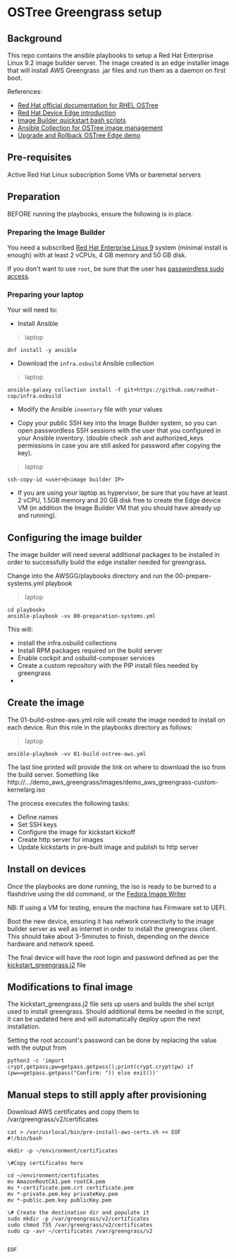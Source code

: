 # OSTree Greengrass setup

## Background

This repo contains the ansible playbooks to setup a Red Hat Enterprise Linux 9.2 image builder server.
The image created is an edge installer image that will install AWS Greengrass .jar files and run them as a daemon on first boot.

References:
- [Red Hat official documentation for RHEL OSTree](https://access.redhat.com/documentation/en-us/red_hat_enterprise_linux/9/html-single/composing_installing_and_managing_rhel_for_edge_images/index)
- [Red Hat Device Edge introduction](https://cloud.redhat.com/blog/introducing-the-new-red-hat-device-edge)
- [Image Builder quickstart bash scripts](https://github.com/luisarizmendi/rhel-edge-quickstart)
- [Ansible Collection for OSTree image management](https://github.com/redhat-cop/infra.osbuild)
- [Upgrade and Rollback OSTree Edge demo](https://github.com/luisarizmendi/edge-demos/blob/main/demos/upgrade-and-rollback)


## Pre-requisites
Active Red Hat Linux subscription
Some VMs or baremetal servers

## Preparation
BEFORE running the playbooks, ensure the following is in place.

### Preparing the Image Builder

You need a subscribed [Red Hat Enterprise Linux 9](https://access.redhat.com/downloads/content/479/ver=/rhel---9/9.1/x86_64/product-software) system (minimal install is enough) with at least 2 vCPUs, 4 GB memory and 50 GB disk.

If you don't want to use `root`, be sure that the user has [passwordless sudo access](https://developers.redhat.com/blog/2018/08/15/how-to-enable-sudo-on-rhel).


### Preparing your laptop

Your will need to:

* Install Ansible

> laptop
```
dnf install -y ansible
```

* Download the `infra.osbuild` Ansible collection

> laptop
```
ansible-galaxy collection install -f git+https://github.com/redhat-cop/infra.osbuild
```

* Modify the Ansible `inventory` file with your values

* Copy your public SSH key into the Image Builder system, so you can open passwordless SSH sessions with the user that you configured in your Ansible inventory. (double check .ssh and authorized_keys permissions in case you are still asked for password after copying the key).

> laptop
```
ssh-copy-id <user>@<image builder IP>
```

* If you are using your laptop as hypervisor, be sure that you have at least 2 vCPU, 1.5GB memory and 20 GB disk free to create the Edge device VM (in addition the Image Builder VM that you should have already up and running).

## Configuring the image builder

The image builder will need several additional packages to be installed in order to successfully build the edge installer needed for greengrass.

Change into the AWSGG/playbooks directory and run the 00-prepare-systems.yml playbook

> laptop
```
cd playbooks
ansible-playbook -vv 00-preparation-systems.yml
```
This will:
- install the infra.osbuild collections
- Install RPM packages required on the build server
- Enable cockpit and osbuild-composer services
- Create a custom repository with the PIP install files needed by greengrass
- 


## Create the image
The 01-build-ostree-aws.yml role will create the image needed to install on each device.
Run this role in the playbooks directory as follows:

> laptop
```
ansible-playbook -vv 01-build-ostree-aws.yml
```

The last line printed will provide the link on where to download the iso from the build server. Something like http://.../demo_aws_greengrass/images/demo_aws_greengrass-custom-kernelarg.iso


The process executes the following tasks:
- Define names 
- Set SSH keys
- Configure the image for kickstart kickoff
- Create http server for images
- Update kickstarts in pre-built image and publish to http server


## Install on devices
Once the playbooks are done running, the iso is ready to be burned to a flashdrive using the dd command, or the [Fedora Image Writer](https://fedoraproject.org/workstation/download/)

NB: If using a VM for testing, ensure the machine has Firmware set to UEFI.

Boot the new device, ensuring it has network connectivity to the image builder server as well as internet in order to install the greengrass client.
This should take about 3-5minutes to finish, depending on the device hardware and network speed.

The final device will have the root login and password defined as per the [kickstart_greengrass.j2](https://github.com/hvanniek/awsgg/blob/main/kickstart_greengrass.j2) file

## Modifications to final image
The kickstart_greengrass.j2 file sets up users and builds the shel script used to install greengrass.
Should additional items be needed in the script, it can be updated here and will automatically deploy upon the next installation.

Setting the root account's password can be done by replacing the value with the output from 
```
python3 -c 'import crypt,getpass;pw=getpass.getpass();print(crypt.crypt(pw) if (pw==getpass.getpass("Confirm: ")) else exit())'
```


## Manual steps to still apply after provisioning
Download AWS certificates and copy them to /var/greengrass/v2/certificates

```
cat > /var/usrlocal/bin/pre-install-aws-certs.sh << EOF
#!/bin/bash

mkdir -p ~/environment/certificates

\#Copy certificates here

cd ~/environment/certificates
mv AmazonRootCA1.pem rootCA.pem
mv *-certificate.pem.crt certificate.pem
mv *-private.pem.key privateKey.pem
mv *-public.pem.key publicKey.pem

\# Create the destination dir and populate it
sudo mkdir -p /var/greengrass/v2/certificates
sudo chmod 755 /var/greengrass/v2/certificates
sudo cp -avr ~/certificates /var/greengrass/v2


EOF
```
